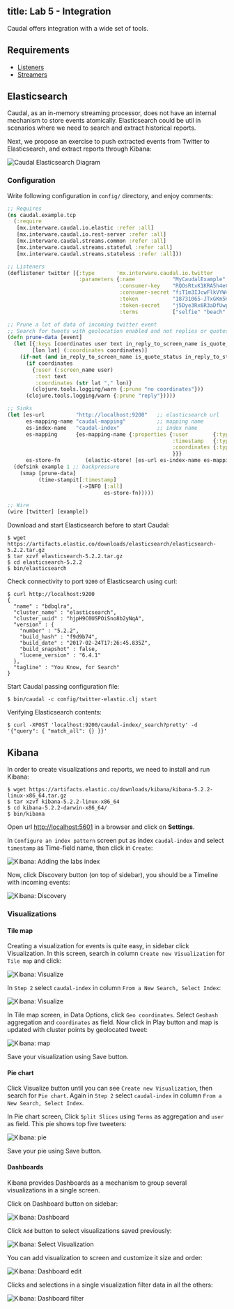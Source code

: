 title: Lab 5 - Integration
---

Caudal offers integration with a wide set of tools.

## Requirements
 * [Listeners](lab1.html)
 * [Streamers](lab3.html)


## Elasticsearch

Caudal, as an in-memory streaming processor, does not have an internal mechanism to store events atomically. Elasticsearch could be util in scenarios where we need to search and extract historical reports.

Next, we propose an exercise to push extracted events from Twitter to Elasticsearch, and extract reports through Kibana:

![Caudal Elasticsearch Diagram](./diagram-elastic.svg)

### Configuration

Write following configuration in `config/` directory, and enjoy comments:

```clojure config/twitter-elastic.clj
;; Requires
(ns caudal.example.tcp
  (:require
   [mx.interware.caudal.io.elastic :refer :all]
   [mx.interware.caudal.io.rest-server :refer :all]
   [mx.interware.caudal.streams.common :refer :all]
   [mx.interware.caudal.streams.stateful :refer :all]
   [mx.interware.caudal.streams.stateless :refer :all]))

;; Listeners
(deflistener twitter [{:type       'mx.interware.caudal.io.twitter
                       :parameters {:name            "MyCaudalExample"
                                    :consumer-key    "RQOsRtxK1KRA5h4eCdXCmwHFl"
                                    :consumer-secret "fiT1m3IJcwFlkVYW4KnlqrR72icDlrqBEO64NFbjzE3ZFGaxQy"
                                    :token           "18731065-JTxGKm5Kd6M772c0Aq1gJvSEipqf3iGSanS3piX64"
                                    :token-secret    "j5Dye3Rx6R3aDfUwpxc3CrJhRG2Twf9SxTRtJp5uVPkMQ"
                                    :terms           ["selfie" "beach" "travel"]}}])

;; Prune a lot of data of incoming twitter event
;; Search for tweets with geolocation enabled and not replies or quotes
(defn prune-data [event]
  (let [{:keys [coordinates user text in_reply_to_screen_name is_quote_status in_reply_to_status_id_str]} event
        [lon lat] (:coordinates coordinates)]
    (if-not (and in_reply_to_screen_name is_quote_status in_reply_to_status_id_str)
      (if coordinates
        {:user (:screen_name user)
         :text text
         :coordinates (str lat "," lon)}
        (clojure.tools.logging/warn {:prune "no coordinates"}))
      (clojure.tools.logging/warn {:prune "reply"}))))

;; Sinks
(let [es-url          "http://localhost:9200"   ;; elasticsearch url
      es-mapping-name "caudal-mapping"          ;; mapping name
      es-index-name   "caudal-index"            ;; index name
      es-mapping      {es-mapping-name {:properties {:user        {:type "string" :index "not_analyzed"} ;; Does not analize :user
                                                     :timestamp   {:type "date" :format "epoch_millis"}  ;; Takes :timestamp in millis
                                                     :coordinates {:type "geo_point"}                    ;; Takes :coordinates as lat,lon
                                                     }}}
      es-store-fn        (elastic-store! [es-url es-index-name es-mapping-name es-mapping {}])]
  (defsink example 1 ;; backpressure
    (smap [prune-data]
          (time-stampit[:timestamp]
                       (->INFO [:all]
                               es-store-fn)))))

;; Wire
(wire [twitter] [example])
```

Download and start Elasticsearch before to start Caudal:
```
$ wget https://artifacts.elastic.co/downloads/elasticsearch/elasticsearch-5.2.2.tar.gz
$ tar xzvf elasticsearch-5.2.2.tar.gz
$ cd elasticsearch-5.2.2
$ bin/elasticsearch
```

Check connectivity to port `9200` of Elasticsearch using curl:
```
$ curl http://localhost:9200
{
  "name" : "bdbqlra",
  "cluster_name" : "elasticsearch",
  "cluster_uuid" : "hjpH9C0USPOiSno8b2yNqA",
  "version" : {
    "number" : "5.2.2",
    "build_hash" : "f9d9b74",
    "build_date" : "2017-02-24T17:26:45.835Z",
    "build_snapshot" : false,
    "lucene_version" : "6.4.1"
  },
  "tagline" : "You Know, for Search"
}
```

Start Caudal passing configuration file:
```
$ bin/caudal -c config/twitter-elastic.clj start
```

Verifying Elasticsearch contents:

```
$ curl -XPOST 'localhost:9200/caudal-index/_search?pretty' -d '{"query": { "match_all": {} }}'
```

## Kibana

In order to create visualizations and reports, we need to install and run Kibana:
```
$ wget https://artifacts.elastic.co/downloads/kibana/kibana-5.2.2-linux-x86_64.tar.gz
$ tar xzvf kibana-5.2.2-linux-x86_64
$ cd kibana-5.2.2-darwin-x86_64/
$ bin/kibana
```

Open url [http://localhost:5601](http://localhost:5601) in a browser and click on **Settings**.

In `Configure an index pattern` screen put as index `caudal-index` and select `timestamp` as Time-field name, then click in `Create`:

![Kibana: Adding the labs index](lab5-01.png)

Now, click Discovery button (on top of sidebar), you should be a Timeline with incoming events:

![Kibana: Discovery](lab5-02.png)

### Visualizations

#### Tile map

Creating a visualization for events is quite easy, in sidebar click Visualization. In this screen, search in column `Create new Visualization` for `Tile map` and click:

![Kibana: Visualize](lab5-03.png)

In `Step 2` select `caudal-index` in column `From a New Search, Select Index`:

![Kibana: Visualize](lab5-04.png)


In Tile map screen, in Data Options, click `Geo coordinates`. Select `Geohash` aggregation and `coordinates` as field. Now click in Play button and map is updated with cluster points by geolocated tweet:

![Kibana: map](lab5-05.png)

Save your visualization using Save button.

#### Pie chart

Click Visualize button until you can see `Create new Visualization`, then search for `Pie chart`. Again in `Step 2` select `caudal-index` in column `From a New Search, Select Index`. 

In Pie chart screen, Click `Split Slices` using `Terms` as aggregation and `user` as field. This pie shows top five tweeters:

![Kibana: pie](lab5-06.png)

Save your pie using Save button.

#### Dashboards

Kibana provides Dashboards as a mechanism to group several visualizations in a single screen.

Click on Dashboard button on sidebar:

![Kibana: Dashboard](lab5-07.png)

Click `Add` button to select visualizations saved previously:

![Kibana: Select Visualization](lab5-08.png)

You can add visualization to screen and customize it size and order:

![Kibana: Dashboard edit](lab5-09.png)

Clicks and selections in a single visualization filter data in all the others:

![Kibana: Dashboard filter](lab5-10.png)
